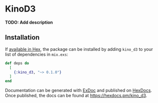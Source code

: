 # KinoD3

**TODO: Add description**

## Installation

If [available in Hex](https://hex.pm/docs/publish), the package can be installed
by adding `kino_d3` to your list of dependencies in `mix.exs`:

```elixir
def deps do
  [
    {:kino_d3, "~> 0.1.0"}
  ]
end
```

Documentation can be generated with [ExDoc](https://github.com/elixir-lang/ex_doc)
and published on [HexDocs](https://hexdocs.pm). Once published, the docs can
be found at <https://hexdocs.pm/kino_d3>.

